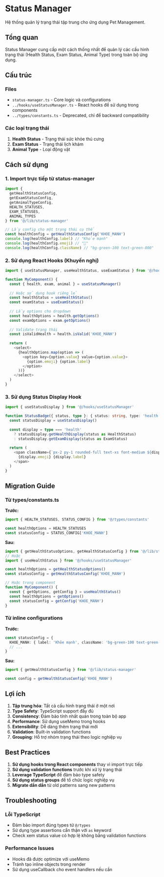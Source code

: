 # Status Manager

Hệ thống quản lý trạng thái tập trung cho ứng dụng Pet Management.

## Tổng quan

Status Manager cung cấp một cách thống nhất để quản lý các cấu hình trạng thái (Health Status, Exam Status, Animal Type) trong toàn bộ ứng dụng.

## Cấu trúc

### Files
- `status-manager.ts` - Core logic và configurations
- `../hooks/useStatusManager.ts` - React hooks để sử dụng trong components
- `../types/constants.ts` - Deprecated, chỉ để backward compatibility

### Các loại trạng thái

1. **Health Status** - Trạng thái sức khỏe thú cưng
2. **Exam Status** - Trạng thái lịch khám
3. **Animal Type** - Loại động vật

## Cách sử dụng

### 1. Import trực tiếp từ status-manager

```typescript
import {
  getHealthStatusConfig,
  getExamStatusConfig,
  getAnimalTypeConfig,
  HEALTH_STATUSES,
  EXAM_STATUSES,
  ANIMAL_TYPES
} from '@/lib/status-manager'

// Lấy config cho một trạng thái cụ thể
const healthConfig = getHealthStatusConfig('KHOE_MANH')
console.log(healthConfig.label) // "Khỏe mạnh"
console.log(healthConfig.emoji) // "💚"
console.log(healthConfig.className) // "bg-green-100 text-green-800"
```

### 2. Sử dụng React Hooks (Khuyến nghị)

```typescript
import { useStatusManager, useHealthStatus, useExamStatus } from '@/hooks/useStatusManager'

function MyComponent() {
  const { health, exam, animal } = useStatusManager()
  
  // Hoặc sử dụng hook riêng lẻ
  const healthStatus = useHealthStatus()
  const examStatus = useExamStatus()
  
  // Lấy options cho dropdown
  const healthOptions = health.getOptions()
  const examOptions = exam.getOptions()
  
  // Validate trạng thái
  const isValidHealth = health.isValid('KHOE_MANH')
  
  return (
    <select>
      {healthOptions.map(option => (
        <option key={option.value} value={option.value}>
          {option.emoji} {option.label}
        </option>
      ))}
    </select>
  )
}
```

### 3. Sử dụng Status Display Hook

```typescript
import { useStatusDisplay } from '@/hooks/useStatusManager'

function StatusBadge({ status, type }: { status: string, type: 'health' | 'exam' }) {
  const statusDisplay = useStatusDisplay()
  
  const display = type === 'health' 
    ? statusDisplay.getHealthDisplay(status as HealthStatus)
    : statusDisplay.getExamDisplay(status as ExamStatus)
  
  return (
    <span className={`px-2 py-1 rounded-full text-xs font-medium ${display.className}`}>
      {display.emoji} {display.label}
    </span>
  )
}
```

## Migration Guide

### Từ types/constants.ts

**Trước:**
```typescript
import { HEALTH_STATUSES, STATUS_CONFIG } from '@/types/constants'

const healthOptions = HEALTH_STATUSES
const statusConfig = STATUS_CONFIG['KHOE_MANH']
```

**Sau:**
```typescript
import { getHealthStatusOptions, getHealthStatusConfig } from '@/lib/status-manager'
// Hoặc
import { useHealthStatus } from '@/hooks/useStatusManager'

const healthOptions = getHealthStatusOptions()
const statusConfig = getHealthStatusConfig('KHOE_MANH')

// Hoặc trong component
function MyComponent() {
  const { getOptions, getConfig } = useHealthStatus()
  const healthOptions = getOptions()
  const statusConfig = getConfig('KHOE_MANH')
}
```

### Từ inline configurations

**Trước:**
```typescript
const statusConfig = {
  KHOE_MANH: { label: 'Khỏe mạnh', className: 'bg-green-100 text-green-800' },
  // ...
}
```

**Sau:**
```typescript
import { getHealthStatusConfig } from '@/lib/status-manager'

const config = getHealthStatusConfig('KHOE_MANH')
```

## Lợi ích

1. **Tập trung hóa**: Tất cả cấu hình trạng thái ở một nơi
2. **Type Safety**: TypeScript support đầy đủ
3. **Consistency**: Đảm bảo tính nhất quán trong toàn bộ app
4. **Performance**: Sử dụng useMemo trong hooks
5. **Extensibility**: Dễ dàng thêm trạng thái mới
6. **Validation**: Built-in validation functions
7. **Grouping**: Hỗ trợ nhóm trạng thái theo logic nghiệp vụ

## Best Practices

1. **Sử dụng hooks trong React components** thay vì import trực tiếp
2. **Sử dụng validation functions** trước khi xử lý trạng thái
3. **Leverage TypeScript** để đảm bảo type safety
4. **Sử dụng status groups** để tổ chức logic nghiệp vụ
5. **Migrate dần dần** từ old patterns sang new patterns

## Troubleshooting

### Lỗi TypeScript
- Đảm bảo import đúng types từ `@/types`
- Sử dụng type assertions cẩn thận với `as` keyword
- Check xem status value có hợp lệ không bằng validation functions

### Performance Issues
- Hooks đã được optimize với useMemo
- Tránh tạo inline objects trong render
- Sử dụng useCallback cho event handlers nếu cần